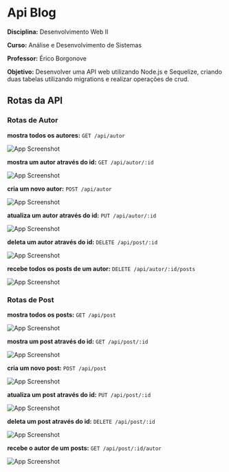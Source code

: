 
# Api Blog

**Disciplina:** Desenvolvimento Web II

**Curso:** Análise e Desenvolvimento de Sistemas

**Professor:** Érico Borgonove

**Objetivo:** Desenvolver uma API web utilizando Node.js e Sequelize, criando duas tabelas utilizando migrations e realizar operações de crud.


## Rotas da API

### Rotas de Autor
**mostra todos os autores:**
``GET /api/autor``

![App Screenshot]('./public/images/showAllAutor.png')

**mostra um autor através do id:**
``GET /api/autor/:id``

![App Screenshot]('./public/images/showAutor.png')

**cria um novo autor:**
``POST /api/autor``

![App Screenshot]('./public/images/createAutor.png')

**atualiza um autor através do id:**
``PUT /api/autor/:id``

![App Screenshot]('./public/images/updateAutor.png')

**deleta um autor através do id:**
``DELETE /api/post/:id``

![App Screenshot]('./public/images/deleteAutor.png')

**recebe todos os posts de um autor:**
``DELETE /api/autor/:id/posts``

![App Screenshot]('./public/images/postsAutor.png')

### Rotas de Post
**mostra todos os posts:**
``GET /api/post``

![App Screenshot]('../public/images/postShowAll.png')

**mostra um post através do id:**
``GET /api/post/:id``

![App Screenshot]('../public/images/postShow.png')

**cria um novo post:**
``POST /api/post``

![App Screenshot]('../public/images/postCreate.png')

**atualiza um post através do id:**
``PUT /api/post/:id``

![App Screenshot]('../public/images/postUpdate.png')

**deleta um post através do id:**
``DELETE /api/post/:id``

![App Screenshot]('../public/images/postDelete.png')

**recebe o autor de um posts:**
``GET /api/post/:id/autor``

![App Screenshot]('../public/images/autorPost.png')
